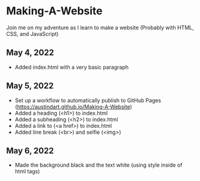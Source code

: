 # Making-A-Website
Join me on my adventure as I learn to make a website (Probably with HTML, CSS, and JavaScript)

## May 4, 2022
- Added index.html with a very basic paragraph

## May 5, 2022
- Set up a workflow to automatically publish to GitHub Pages (https://austindart.github.io/Making-A-Website)
- Added a heading (\<h1\>) to index.html
- Added a subheading (\<h2\>) to index.html
- Added a link to (\<a href\>) to index.html
- Added line break (\<br\>) and selfie (\<img\>)

## May 6, 2022
- Made the background black and the text white (using style inside of html tags)
